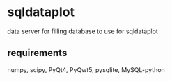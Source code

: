 sqldataplot
===========

data server for filling database to use for sqldataplot

requirements
------------

numpy, scipy, PyQt4, PyQwt5, pysqlite, MySQL-python
